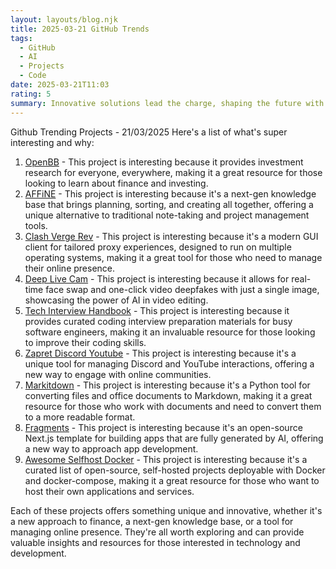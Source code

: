 ```yaml
---
layout: layouts/blog.njk
title: 2025-03-21 GitHub Trends
tags:
  - GitHub
  - AI
  - Projects
  - Code
date: 2025-03-21T11:03
rating: 5
summary: Innovative solutions lead the charge, shaping the future with force. Top projects on Github include OpenBB, revolutionizing investment research, and AFFiNE, a next-gen knowledge base. Clash Verge Rev pioneers proxy experiences, while Deep Live Cam unleashes real-time face swap and video deepfakes. The Tech Interview Handbook empowers software engineers, and Zapret Discord Youtube redefines interactions. Markitdown streamlines document conversion, and Fragments paves the way for AI-generated apps. These game-changers offer new approaches, innovative solutions, and a glimpse into what's next, poised to revolutionize work and play with their cutting-edge technology and forward-thinking ideas.
---
```

Github Trending Projects - 21/03/2025 
Here's a list of what's super interesting and why:

1. [OpenBB](https://github.com/OpenBB-finance/OpenBB "OpenBB has 37,839 stars") - This project is interesting because it provides investment research for everyone, everywhere, making it a great resource for those looking to learn about finance and investing.
2. [AFFiNE](https://github.com/toeverything/AFFiNE "AFFiNE has 48,318 stars") - This project is interesting because it's a next-gen knowledge base that brings planning, sorting, and creating all together, offering a unique alternative to traditional note-taking and project management tools.
3. [Clash Verge Rev](https://github.com/clash-verge-rev/clash-verge-rev "Clash Verge Rev has 51,556 stars") - This project is interesting because it's a modern GUI client for tailored proxy experiences, designed to run on multiple operating systems, making it a great tool for those who need to manage their online presence.
4. [Deep Live Cam](https://github.com/hacksider/Deep-Live-Cam "Deep Live Cam has 44,753 stars") - This project is interesting because it allows for real-time face swap and one-click video deepfakes with just a single image, showcasing the power of AI in video editing.
5. [Tech Interview Handbook](https://github.com/yangshun/tech-interview-handbook "Tech Interview Handbook has 124,099 stars") - This project is interesting because it provides curated coding interview preparation materials for busy software engineers, making it an invaluable resource for those looking to improve their coding skills.
6. [Zapret Discord Youtube](https://github.com/Flowseal/zapret-discord-youtube "Zapret Discord Youtube has 11,119 stars") - This project is interesting because it's a unique tool for managing Discord and YouTube interactions, offering a new way to engage with online communities.
7. [Markitdown](https://github.com/microsoft/markitdown "Markitdown has 40,641 stars") - This project is interesting because it's a Python tool for converting files and office documents to Markdown, making it a great resource for those who work with documents and need to convert them to a more readable format.
8. [Fragments](https://github.com/e2b-dev/fragments "Fragments has 4,766 stars") - This project is interesting because it's an open-source Next.js template for building apps that are fully generated by AI, offering a new way to approach app development.
9. [Awesome Selfhost Docker](https://github.com/hotheadhacker/awesome-selfhost-docker "Awesome Selfhost Docker has 1,743 stars") - This project is interesting because it's a curated list of open-source, self-hosted projects deployable with Docker and docker-compose, making it a great resource for those who want to host their own applications and services.

Each of these projects offers something unique and innovative, whether it's a new approach to finance, a next-gen knowledge base, or a tool for managing online presence. They're all worth exploring and can provide valuable insights and resources for those interested in technology and development.



